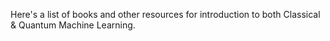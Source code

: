 Here's a list of books and other resources for introduction to both Classical & Quantum Machine Learning.
